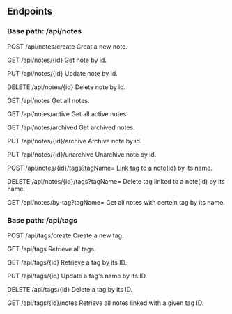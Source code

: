 ## Endpoints
### Base path: /api/notes

POST /api/notes/create
Creat a new note.

GET /api/notes/{id}
Get note by id.

PUT /api/notes/{id}
Update note by id.

DELETE /api/notes/{id}
Delete note by id.

GET /api/notes
Get all notes.

GET /api/notes/active
Get all active notes.

GET /api/notes/archived
Get archived notes.

PUT /api/notes/{id}/archive
Archive note by id.

PUT /api/notes/{id}/unarchive
Unarchive note by id.

POST /api/notes/{id}/tags?tagName=
Link tag to a note(id) by its name.

DELETE /api/notes/{id}/tags?tagName=
Delete tag linked to a note(id) by its name.

GET /api/notes/by-tag?tagName=
Get all notes with certein tag by its name.

### Base path: /api/tags

POST /api/tags/create
Create a new tag.

GET /api/tags
Retrieve all tags.

GET /api/tags/{id}
Retrieve a tag by its ID.

PUT /api/tags/{id}
Update a tag's name by its ID.

DELETE /api/tags/{id}
Delete a tag by its ID.

GET /api/tags/{id}/notes
Retrieve all notes linked with a given tag ID.

